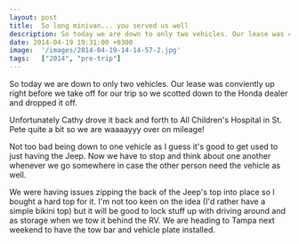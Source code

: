 ```yaml
---
layout: post
title:  So long minivan... you served us well
description: So today we are down to only two vehicles. Our lease was conviently up righ...
date: 2014-04-19 19:31:00 +0300
image:  '/images/2014-04-19-14-14-57-2.jpg'
tags:   ["2014", "pre-trip"]
---
```

<p>So today we are down to only two vehicles. Our lease was conviently up right before we take off for our trip so we scotted down to the Honda dealer and dropped it off.</p>
<p>Unfortunately Cathy drove it back and forth to All Children's Hospital in St. Pete quite a bit so we are waaaayyy over on mileage!</p>
<p>Not too bad being down to one vehicle as I guess it's good to get used to just having the Jeep. Now we have to stop and think about one another whenever we go somewhere in case the other person need the vehicle as well.</p>
<p>We were having issues zipping the back of the Jeep's top into place so I bought a hard top for it. I'm not too keen on the idea (I'd rather have a simple bikini top) but it will be good to lock stuff up with driving around and as storage when we tow it behind the RV. We are heading to Tampa next weekend to have the tow bar and vehicle plate installed.</p>

